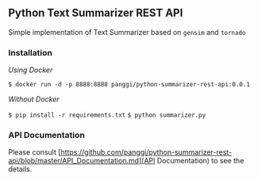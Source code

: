 ## Python Text Summarizer REST API

Simple implementation of Text Summarizer based on `gensim` and `tornado`

### Installation

*Using Docker*

`$ docker run -d -p 8888:8888 panggi/python-summarizer-rest-api:0.0.1`

*Without Docker*

`$ pip install -r requirements.txt`
`$ python summarizer.py`

### API Documentation

Please consult [https://github.com/panggi/python-summarizer-rest-api/blob/master/API_Documentation.md](API Documentation) to see the details.
